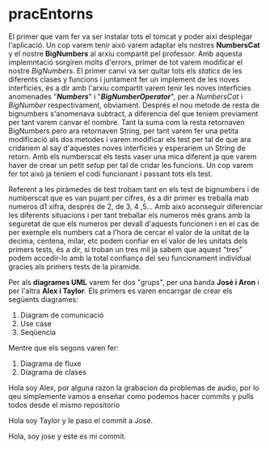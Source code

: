 # pracEntorns
El primer que vam fer va ser instalar tots el tomcat y poder aixi desplegar l'aplicació. 
Un cop varem tenir això varem adaptar els nostres **NumbersCat** y el nostre **BigNumbers** al arxiu compartit pel professor.
Amb aquesta implemntació sorgiren molts d'errors, primer de tot varem modificar el nostre *BigNumbers*.
El primer canvi va ser quitar tots els *statics* de les diferents clases y funcions i juntament fer un implement de les noves interficies, és a dir
amb l'arxiu compartit varem tenir les noves interficies anomenades "***Numbers***" i "***BigNumberOperator***", per a 
*NumbersCat* i *BigNumber* respectivament, obviament. Després el nou metode de resta de bignumbers s'anomenava subtract,
a diferencia del que teniem previament per tant varem canvar el nombre. Tant la suma com la resta retornaven BigNumbers
pero ara retornaven String, per tant varem fer una petita modificació als dos metodes i varem modificar els test
per tal de que ara cridariem al say d'aquestes noves interficies y esperariem un String de retorn.
Amb els numberscat els tests vaser una mica diferent ja que varem haver de crear un petit *setup* per tal de cridar
les funcions. Un cop varem fer tot això ja teniem el codi funcionant i passant tots els test.

Referent a les piràmedes de test trobam tant en els test de bignumbers i de numberscat que es van pujant per cifres, 
és a dir primer es treballa mab numeros d1 xifra, després de 2, de 3, 4 ,5...
Amb això aconseguir diferenciar les diferents situacions i per tant treballar els numeros més grans amb la 
seguretat de que els numeros per devall d'aquests funcionen i en el cas de per exemple els numbers cat a l'hora de
cercar el valor de la unitat de la decima, centena, milar, etc podem confiar en el valor de les unitats dels primers tests,
és a dir, si troban un tres mil ja sabem que aquest "tres" podem accedir-lo amb la total confiança del seu funcionament individual
gracies als primers tests de la piramide.

Per als **diagrames UML** varem fer dos "grups", per una banda **José i Aron** i per l'altra **Alex i Taylor**.
Els primers es varen encarrgar de crear els següents diagrames:
1. Diagram de comunicació
2. Use case
3. Seqüencia

Mentre que els segons varen fer:
1. Diagrama de fluxe
2. Diagrama de clases

Hola soy Alex, por alguna razon la grabacion da problemas de audio, por lo qeu simplemente
vamos a enseñar como podemos hacer commits y pulls todos desde el mismo repositorio

Hola soy Taylor y le paso el commit a José.

Hola, soy jose y este es mi commit.